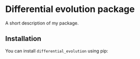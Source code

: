 # Differential evolution package

A short description of my package.

## Installation

You can install `differential_evolution` using pip:

